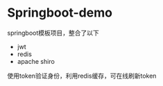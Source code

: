 # Springboot-demo
springboot模板项目，整合了以下
- jwt
- redis
- apache shiro

使用token验证身份，利用redis缓存，可在线刷新token